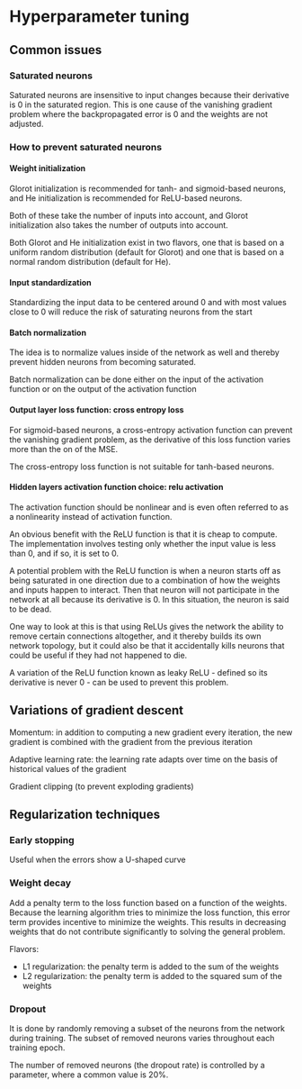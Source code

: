 # Hyperparameter tuning

## Common issues

### Saturated neurons

Saturated neurons are insensitive to input changes because their derivative is 0 in the saturated region. This is one cause of the vanishing gradient problem where the backpropagated error is 0 and the weights are not adjusted.

### How to prevent saturated neurons

#### Weight initialization

Glorot initialization is recommended for tanh- and sigmoid-based neurons, and He initialization is recommended for ReLU-based neurons.

Both of these take the number of inputs into account, and Glorot initialization also takes the number of outputs into account. 

Both Glorot and He initialization exist in two flavors, one that is based on a uniform random
distribution (default for Glorot) and one that is based on a normal random distribution (default for He).

#### Input standardization

Standardizing the input data to be centered around 0 and with most values close to 0 will reduce the risk of saturating neurons from the start

#### Batch normalization

The idea is to normalize values inside of the network as well and thereby prevent hidden neurons from becoming saturated.

Batch normalization can be done either on the input of the activation function or on the output of the activation function

#### Output layer loss function: cross entropy loss

For sigmoid-based neurons, a cross-entropy activation function can prevent the vanishing gradient problem, as the derivative of this loss function varies more than the on of the MSE.

The cross-entropy loss function is not suitable for tanh-based neurons.

#### Hidden layers activation function choice: relu activation

The activation function should be nonlinear and is even often referred to as a nonlinearity instead of activation function.

An obvious benefit with the ReLU function is that it is cheap to compute. The implementation involves testing only whether the input value is less than 0, and if so, it is set to 0. 

A potential problem with the ReLU function is when a neuron starts off as being saturated in one direction due to a combination of how the weights and inputs happen to interact. Then that neuron will not participate in the network at all because its derivative is 0. In this situation, the neuron is said to be dead. 

One way to look at this is that using ReLUs gives the network the ability to remove certain connections altogether, and it thereby builds its own network topology, but it could also be that it accidentally kills neurons that could be useful if they had not happened to die.  

A variation of the ReLU function known as leaky ReLU - defined so its derivative is never 0 - can be used to prevent this problem.

## Variations of gradient descent

Momentum: in addition to computing a new gradient every iteration, the new gradient is combined with the gradient from the previous iteration

Adaptive learning rate: the learning rate adapts over time on the basis of historical values of the gradient

Gradient clipping (to prevent exploding gradients)

## Regularization techniques

### Early stopping

Useful when the errors show a U-shaped curve

### Weight decay

Add a penalty term to the loss function based on a function of the weights. Because the learning algorithm tries to minimize the loss function, this error term provides incentive to minimize the weights. This results in decreasing weights that do not contribute significantly to solving the general problem.

Flavors:
- L1 regularization: the penalty term is added to the sum of the weights
- L2 regularization: the penalty term is added to the squared sum of the weights

### Dropout

It is done by randomly removing a subset of the neurons from the network during training. The subset of removed neurons varies throughout each training epoch. 

The number of removed neurons (the dropout rate) is controlled by a parameter, where a common value is 20%.